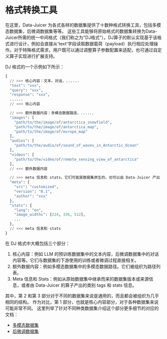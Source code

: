 # 格式转换工具

在这里，Data-Juicer 为各式各样的数据集提供了十数种格式转换工具，包括多模态数据集，后微调数据集等等。
这些工具能够将原始格式的数据集转换为Data-Juicer所需的统一中间格式（我们称之为"DJ格式"）。DJ算子的默认实现基于该格式进行设计，例如会直接从'text'字段读取数据载荷（payload）执行相应处理操作。对于特殊格式需求，用户既可以通过调整算子参数配置来适配，也可通过自定义算子实现进行扩展支持。

DJ 格式的一个示例如下所示：

```python
{
  // >>> 核心内容：文本，对话，......
  "text": "xxx",
  "query": "xxx",
  "response": "xxx",
  ......
  // <<< 核心内容

  // >>> 额外数据内容：多模态数据路径，......
  "images": [
    "path/to/the/image/of/antarctica_snowfield",
    "path/to/the/image/of/antarctica_map",
    "path/to/the/image/of/europe_map"
  ],
  "audios": [
    "path/to/the/audio/of/sound_of_waves_in_Antarctic_Ocean"
  ],
  "videos": [
    "path/to/the/video/of/remote_sensing_view_of_antarctica"
  ],
  // <<< 额外数据内容

  // >>> meta 信息和 stats，它们可能是数据集原生的，也可以由 Data-Juicer 产出
  "meta": {
    "src": "customized",
    "version": "0.1",
    "author": "xxx"
  },
  "stats": {
    "lang": "en",
    "image_widths": [224, 336, 512],
    ...
  },
  // <<< meta 信息和 stats
}
```

在 DJ 格式中大概包括三个部分：
1. 核心内容：例如 LLM 的预训练数据集中的文本内容，后微调数据集中的对话内容等。它们与数据集的下游使用的训练或者微调过程直接相关。
2. 额外数据内容：例如多模态数据集中的多模态数据路径。它们被组织为路径列表。
3. Meta 信息和 Stats：例如从原始数据集中继承而来的数据集版本或来源信息，或者由 Data-Juicer 的算子产出的类别 tags 和 stats 信息。

其中，第 2 和第 3 部分对于不同的数据集来说是通用的，而且都会被组织为几乎相同的结构。
作为对比，第 1 部分，也就是核心内容部分，对于各种数据集来说可能非常不同。
这里列举了针对不同种类数据集介绍这个部分更多细节的对应的文档：
- [多模态数据集](multimodal/README_ZH.md)
- [后微调数据集](post_tuning_dialog/README_ZH.md)